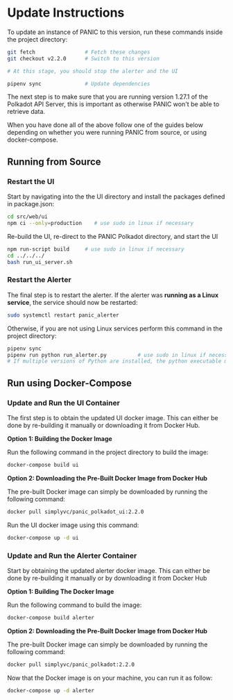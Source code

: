 # Update Instructions

To update an instance of PANIC to this version, run these commands inside the project directory:
```bash
git fetch                # Fetch these changes
git checkout v2.2.0      # Switch to this version

# At this stage, you should stop the alerter and the UI

pipenv sync              # Update dependencies
```

The next step is to make sure that you are running version 1.27.1 of the Polkadot API Server, this is important as otherwise PANIC won't be able to retrieve data.

When you have done all of the above follow one of the guides below depending on whether you were running PANIC from source, or using docker-compose.

## Running from Source

### Restart the UI

Start by navigating into the the UI directory and install the packages defined in package.json:
```bash
cd src/web/ui
npm ci --only=production    # use sudo in linux if necessary
```

Re-build the UI, re-direct to the PANIC Polkadot directory, and start the UI
```bash
npm run-script build     # use sudo in linux if necessary
cd ../../../
bash run_ui_server.sh
```

### Restart the Alerter

The final step is to restart the alerter. If the alerter was **running as a Linux service**, the service should now be restarted:
```bash
sudo systemctl restart panic_alerter
```

Otherwise, if you are not using Linux services perform this command in the project directory:
```bash
pipenv sync
pipenv run python run_alerter.py          # use sudo in linux if necessary
# If multiple versions of Python are installed, the python executable may be `python3.6`, `python3.7`, etc.
```

## Run using Docker-Compose

### Update and Run the UI Container

The first step is to obtain the updated UI docker image. This can either be done by re-building it manually or downloading it from Docker Hub.
 
**Option 1: Building the Docker Image**

Run the following command in the project directory to build the image:
```bash
docker-compose build ui
```

**Option 2: Downloading the Pre-Built Docker Image from Docker Hub**

The pre-built Docker image can simply be downloaded by running the following command:
```bash
docker pull simplyvc/panic_polkadot_ui:2.2.0
```

Run the UI docker image using this command:
```bash
docker-compose up -d ui
```

### Update and Run the Alerter Container

Start by obtaining the updated alerter docker image. This can either be done by re-building it manually or by downloading it from Docker Hub

**Option 1: Building The Docker Image**

Run the following command to build the image:
```bash
docker-compose build alerter
```

**Option 2: Downloading the Pre-Built Docker Image from Docker Hub**

The pre-built Docker image can simply be downloaded by running the following command:
```bash
docker pull simplyvc/panic_polkadot:2.2.0
```

Now that the Docker image is on your machine, you can run it as follow:
```bash
docker-compose up -d alerter
```